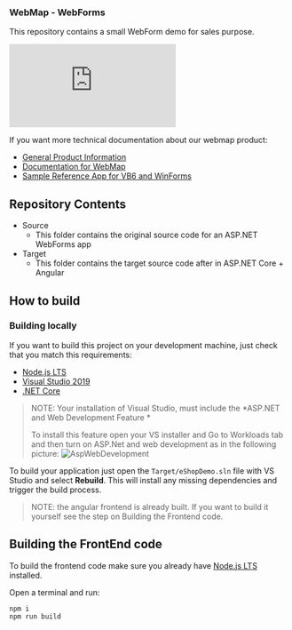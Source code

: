 ### WebMap - WebForms  
This repository contains a small WebForm demo for sales purpose. 

![](https://fv9-5.failiem.lv/thumb_show.php?i=db3fbcqkd&view)

If you want more technical documentation about our webmap product:

* [General Product Information](https://www.mobilize.net/products/app-migrations/webmap/ "General Product Information")
* [Documentation for WebMap](https://docs.mobilize.net/webmap/ "Documentation for WebMap")
* [Sample Reference App for VB6 and WinForms](https://github.com/MobilizeNet/SKS "* Sample Reference App for VB6 and WinForms")

## Repository Contents

- Source
    - This folder contains the original source code for an ASP.NET WebForms app
- Target
    - This folder contains the target source code after in ASP.NET Core + Angular

## How to build

### Building locally

If you want to build this project on your development machine, just check that you match this requirements:

* [Node.js LTS](https://nodejs.org/en/download/)
* [Visual Studio 2019](https://visualstudio.microsoft.com/downloads/)
* [.NET Core](https://dotnet.microsoft.com/download)

> NOTE: Your installation of Visual Studio, must include the *ASP.NET and Web Development Feature *
>
> To install this feature open your VS installer and Go to Workloads tab and then turn on ASP.Net and web development as in the following picture: 
![AspWebDevelopment](https://gblobscdn.gitbook.com/assets%2F-MEOm98BbzqckTUoLpXN%2F-MObjz9M3Gd4Q3oDTVfk%2F-MOfsymyfLvuUJarfQAA%2Fimage.png?alt=media&token=67fbfe2d-b5f9-4c78-b24b-51d5800053af)

To build your application just open the `Target/eShopDemo.sln` file with VS Studio and select **Rebuild**. This will install any missing dependencies and trigger the build process.

> NOTE: the angular frontend is already built. If you want to build it yourself see the step on Building the Frontend code.


## Building the FrontEnd code

To build the frontend code make sure you already have [Node.js LTS](https://nodejs.org/en/download/) installed.

Open a terminal and run:
```
npm i
npm run build
```